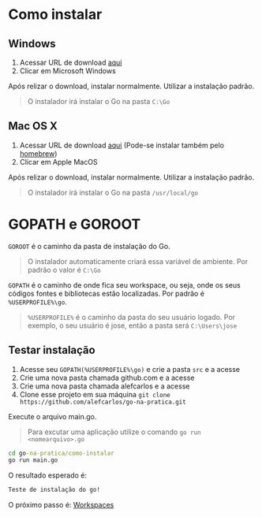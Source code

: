 # Como instalar

## Windows

1. Acessar URL de download [aqui](https://golang.org/dl/)
2. Clicar em Microsoft Windows

Após relizar o download, instalar normalmente. Utilizar a instalação padrão.

> O instalador irá instalar o Go na pasta `C:\Go`

## Mac OS X

1. Acessar URL de download [aqui](https://golang.org/dl/) (Pode-se instalar também pelo [homebrew](http://brewformulas.org/Go))
2. Clicar em Apple MacOS

Após relizar o download, instalar normalmente. Utilizar a instalação padrão.

> O instalador irá instalar o Go na pasta `/usr/local/go`

# GOPATH e GOROOT

`GOROOT` é o caminho da pasta de instalação do Go.

> O instalador  automaticamente criará essa variável de ambiente. Por padrão o valor é `C:\Go`

`GOPATH` é o caminho de onde fica seu workspace, ou seja, onde os seus códigos fontes e bibliotecas estão localizadas. Por padrão é `%USERPROFILE%\go`.

> `%USERPROFILE%` é o caminho da pasta do seu usuário logado. Por exemplo, o seu usuário é jose, então a pasta será `C:\Users\jose`

## Testar instalação

1. Acesse seu `GOPATH(%USERPROFILE%\go)` e crie a pasta `src` e a acesse
2. Crie uma nova pasta chamada github.com e a acesse
3. Crie uma nova pasta chamada alefcarlos e a acesse
4. Clone esse projeto em sua máquina `git clone https://github.com/alefcarlos/go-na-pratica.git`

Execute o arquivo main.go.

> Para excutar uma aplicação utilize o comando `go run <nomearquivo>.go`

```cmd
cd go-na-pratica/como-instalar
go run main.go
```

O resultado esperado é:

```cmd 
Teste de instalação do go!
```

O próximo passo é: [Workspaces](/workspaces)